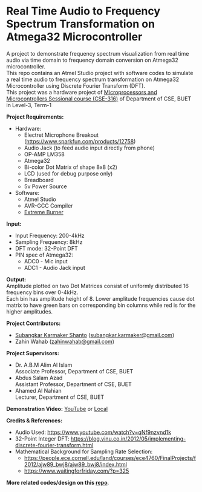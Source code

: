 # Real Time Audio to Frequency Spectrum Transformation on Atmega32 Microcontroller

A project to demonstrate frequency spectrum visualization from real time audio via time domain to frequency domain conversion on Atmega32 microcontroller.  
This repo contains an Atmel Studio project with software codes to simulate a real time audio to frequency spectrum transformation on Atmega32 Microcontroller using Discrete Fourier Transform (DFT).  
This project was a hardware project of [Microprocessors and Microcontrollers Sessional course (CSE-316)](https://github.com/Subangkar/Microcontroller-CSE-316-BUET) of Department of CSE, BUET in Level-3, Term-1
  
**Project Requirements:**  
- Hardware:
    - Electret Microphone Breakout (https://www.sparkfun.com/products/12758)
    - Audio Jack (to feed audio input directly from phone)
    - OP-AMP LM358
    - Atmega32
    - Bi-color Dot Matrix of shape 8x8 (x2)
    - LCD (used for debug purpose only)
    - Breadboard
    - 5v Power Source
- Software:
    - Atmel Studio
    - AVR-GCC Compiler
    - [Extreme Burner](https://extreme-burner-avr.software.informer.com/)
    
**Input:**  
- Input Frequency: 200-4kHz
- Sampling Frequency: 8kHz
- DFT mode: 32-Point DFT
- PIN spec of Atmega32:
    - ADC0 - Mic input
    - ADC1 - Audio Jack input
  
**Output:**  
Amplitude plotted on two Dot Matrices consist of uniformly distributed 16 frequency bins over 0-4kHz.  
Each bin has amplitude height of 8. Lower amplitude frequencies cause dot matrix to have green bars on corresponding bin columns while red is for the higher amplitudes.  
  
  
**Project Contributors:**  
- [Subangkar Karmaker Shanto](https://github.com/Subangkar) (subangkar.karmaker@gmail.com)  
- Zahin Wahab (zahinwahab@gmail.com) 

**Project Supervisors:**  
- Dr. A.B.M Alim Al Islam  
Associate Professor, Department of CSE, BUET
- Abdus Salam Azad  
Assistant Professor, Department of CSE, BUET  
- Ahamed Al Nahian  
Lecturer, Department of CSE, BUET
  
  
**Demonstration Video:** [YouTube](https://www.youtube.com/watch?v=k5cmo2vL5w4) or [Local](/Demonstration.mp4)
  
  
**Credits & References:**  
- Audio Used: https://www.youtube.com/watch?v=qNf9nzvnd1k
- 32-Point Integer DFT: https://blog.vinu.co.in/2012/05/implementing-discrete-fourier-transform.html
- Mathematical Background for Sampling Rate Selection:
    - https://people.ece.cornell.edu/land/courses/ece4760/FinalProjects/f2012/ajw89_bwj8/ajw89_bwj8/index.html
    - https://www.waitingforfriday.com/?p=325
    
**More related codes/design on this [repo](https://github.com/Subangkar/Microcontroller-CSE-316-BUET/tree/master/AudioSpecViz)**.
